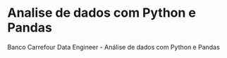 # Analise de dados com Python e Pandas
Banco Carrefour Data Engineer -  Análise de dados com Python e Pandas
